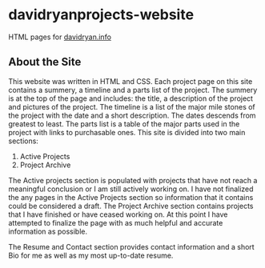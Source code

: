 # davidryanprojects-website
HTML pages for [davidryan.info](davidryan.info)


## About the Site

This website was written in HTML and CSS. Each project page on this site contains a summery, a timeline and a
parts
list of the project. The summery is at the top of the page and includes: the title, a description of the project
and
pictures of the project. The timeline is a list of the major mile stones of the project with the date and a short
description. The dates descends from greatest to least. The parts list is a table of the major parts used in the
project with links to purchasable ones.
This site is divided into two main sections:

1. Active Projects
2. Project Archive

The Active projects section is populated with projects that have not reach a meaningful conclusion or I am
still actively working on. I have not finalized the any pages in the Active Projects section so information that it
contains could be considered a draft.
The Project Archive section contains projects that I have finished or have ceased working on. At this point I have attempted to finalize the page with as much helpful and accurate information as possible.

The Resume and Contact section provides contact information and a short Bio for me as well as my most up-to-date resume.

